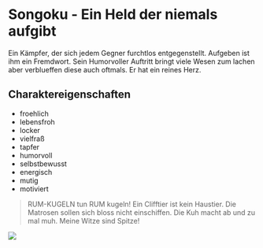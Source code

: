 # Songoku - Ein Held der niemals aufgibt
Ein Kämpfer, der sich jedem Gegner furchtlos entgegenstellt. Aufgeben ist ihm ein Fremdwort. Sein Humorvoller Auftritt bringt viele Wesen zum lachen aber verblueffen diese auch oftmals. Er hat ein reines Herz.

## Charaktereigenschaften
* froehlich
* lebensfroh
* locker
* vielfraß
* tapfer
* humorvoll
* selbstbewusst
* energisch
* mutig
* motiviert

> RUM-KUGELN tun RUM kugeln! Ein Clifftier ist kein Haustier. Die Matrosen sollen sich bloss nicht einschiffen. Die Kuh macht ab und zu mal muh. Meine Witze sind Spitze!

<img src="https://i3-img.prosiebenmaxx.de/pis/ezone/0b5bqgELB38wdEB0AB1fHPDQCtTDCJ4UYl_Ic-IXCoYylZ0mXaheiyCf8r-rALiVAVI4STTmYcV1EDE726_Iuq2TDuTVRg38ABS6mO3Db7mLje5l28D3lekXSwN-s68cuSHODouqwtjAXvjSzKgx8Ru3NUL9FFTTVZku1i8H45OteRpmkT2lrg4z-ooHD0yE6_P4lfgNLcxUbwxgvXRV2JwPJEMeIelvy8SXurYlx-XUSA/profile:mag-996x562"/>